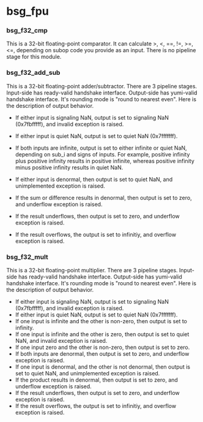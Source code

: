 # bsg_fpu

### bsg_f32_cmp
This is a 32-bit floating-point comparator. It can calculate >, <, ==, !=, >=, <=, depending on subop code you provide as an input.
There is no pipeline stage for this module.

### bsg_f32_add_sub
This is a 32-bit floating-point adder/subtractor. There are 3 pipeline stages.
Input-side has ready-valid handshake interface.
Output-side has yumi-valid handshake interface.
It's rounding mode is "round to nearest even".
Here is the description of output behavior.

- If either input is signaling NaN, output is set to signaling NaN (0x7fbfffff), and invalid exception is raised.
- If either input is quiet NaN, output is set to quiet NaN (0x7fffffff).
- If both inputs are infinite, output is set to either infinite or quiet NaN, depending on sub_i and signs of inputs. For example, positive infinity plus positive infinity results in positive infinite, whereas positive infinity minus positive infinity results in quiet NaN.

- If either input is denormal, then output is set to quiet NaN, and unimplemented exception is raised.
- If the sum or difference results in denormal, then output is set to zero, and underflow exception is raised.
- If the result underflows, then output is set to zero, and underflow exception is raised.
- If the result overflows, the output is set to infinitiy, and overflow exception is raised.

### bsg_f32_mult
This is a 32-bit floating-point multiplier. There are 3 pipeline stages.
Input-side has ready-valid handshake interface.
Output-side has yumi-valid handshake interface.
It's rounding mode is "round to nearest even".
Here is the description of output behavior.

- If either input is signaling NaN, output is set to signaling NaN (0x7fbfffff), and invalid exception is raised.
- If either input is quiet NaN, output is set to quiet NaN (0x7fffffff).
- If one input is infinite and the other is non-zero, then output is set to infinity.
- If one input is infinite and the other is zero, then output is set to quiet NaN, and invalid exception is raised.
- If one input zero and the other is non-zero, then output is set to zero.
- If both inputs are denormal, then output is set to zero, and underflow exception is raised.
- If one input is denormal, and the other is not denormal, then output is set to quiet NaN, and unimplemented exception is raised.
- If the product results in denormal, then output is set to zero, and underflow exception is raised.
- If the result underflows, then output is set to zero, and underflow exception is raised.
- If the result overflows, the output is set to infinitiy, and overflow exception is raised.